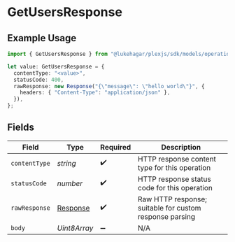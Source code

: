 # GetUsersResponse

## Example Usage

```typescript
import { GetUsersResponse } from "@lukehagar/plexjs/sdk/models/operations";

let value: GetUsersResponse = {
  contentType: "<value>",
  statusCode: 400,
  rawResponse: new Response("{\"message\": \"hello world\"}", {
    headers: { "Content-Type": "application/json" },
  }),
};
```

## Fields

| Field                                                                 | Type                                                                  | Required                                                              | Description                                                           |
| --------------------------------------------------------------------- | --------------------------------------------------------------------- | --------------------------------------------------------------------- | --------------------------------------------------------------------- |
| `contentType`                                                         | *string*                                                              | :heavy_check_mark:                                                    | HTTP response content type for this operation                         |
| `statusCode`                                                          | *number*                                                              | :heavy_check_mark:                                                    | HTTP response status code for this operation                          |
| `rawResponse`                                                         | [Response](https://developer.mozilla.org/en-US/docs/Web/API/Response) | :heavy_check_mark:                                                    | Raw HTTP response; suitable for custom response parsing               |
| `body`                                                                | *Uint8Array*                                                          | :heavy_minus_sign:                                                    | N/A                                                                   |